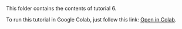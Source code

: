 This folder contains the contents of tutorial 6.

To run this tutorial in Google Colab, just follow this link: [Open in Colab](https://colab.research.google.com/github/BISC-Group-HWU/B31XR/blob/main/Tutorial%206/Tutorial6.ipynb).

